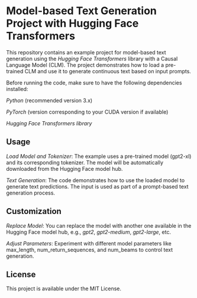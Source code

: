# Model-based Text Generation Project with Hugging Face Transformers
This repository contains an example project for model-based text generation using the *Hugging Face Transformers* library with a Causal Language Model (CLM). The project demonstrates how to load a pre-trained CLM and use it to generate continuous text based on input prompts.

Before running the code, make sure to have the following dependencies installed:

*Python* (recommended version 3.x)

*PyTorch* (version corresponding to your CUDA version if available)

*Hugging Face Transformers library*

## Usage
*Load Model and Tokenizer*: The example uses a pre-trained model (gpt2-xl) and its corresponding tokenizer. The model will be automatically downloaded from the Hugging Face model hub.

*Text Generation*: The code demonstrates how to use the loaded model to generate text predictions. The input is used as part of a prompt-based text generation process.

## Customization
*Replace Model*: You can replace the model with another one available in the Hugging Face model hub, e.g., *gpt2*, *gpt2-medium*, *gpt2-large*, etc.

*Adjust Parameters*: Experiment with different model parameters like max_length, num_return_sequences, and num_beams to control text generation.


## License
This project is available under the MIT License.